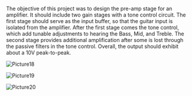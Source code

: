 The objective of this project was to design the pre-amp stage for an amplifier. It should include two gain stages with a tone control circuit. The first stage should serve as the input buffer, so that the guitar input is isolated from the amplifier. After the first stage comes the tone control, which add tunable adjustments to hearing the Bass, Mid, and Treble. The second stage provides additional amplification after some is lost through the passive filters in the tone control. Overall, the output should exhibit about a 10V peak-to-peak. 

![Picture18](https://github.com/user-attachments/assets/03bedc3b-891a-4716-8d31-0755a5a5f502)

![Picture19](https://github.com/user-attachments/assets/6391c269-2a79-49cc-a676-e9fbc3b9cfac)

![Picture20](https://github.com/user-attachments/assets/f82b49ee-ad2d-48df-8582-eb1e4b281855)

